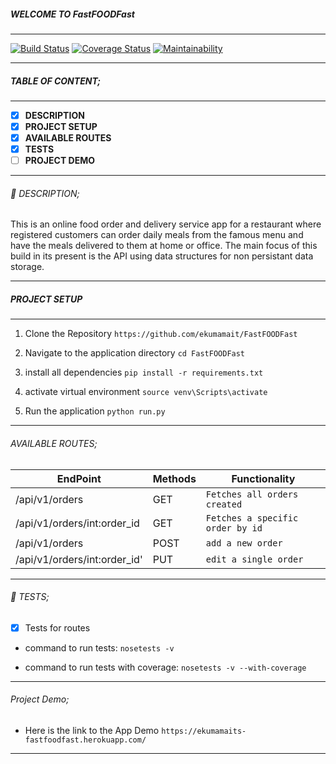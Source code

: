 
##### WELCOME TO FastFOODFast

------------

[![Build Status](https://travis-ci.org/ekumamait/FastFOODFast.svg?branch=api)](https://travis-ci.org/ekumamait/FastFOODFast) [![Coverage Status](https://coveralls.io/repos/github/ekumamait/FastFOODFast/badge.svg?branch=api)](https://coveralls.io/github/ekumamait/FastFOODFast?branch=api) [![Maintainability](https://api.codeclimate.com/v1/badges/91ef436eedd5ec2532e6/maintainability)](https://codeclimate.com/github/ekumamait/FastFOODFast/maintainability) 

------------

##### TABLE OF CONTENT;

------------

- [x] **DESCRIPTION**
- [x] **PROJECT SETUP**
- [x] **AVAILABLE ROUTES**
- [x] **TESTS**
- [ ] **PROJECT DEMO**

------------

###### :page_facing_up: DESCRIPTION;

This is an online food order and delivery service app for a restaurant where registered customers can order daily meals from the famous menu and have the meals delivered to them at home or office. The main focus of this build in its present is the API using data structures for non persistant data storage.

------------

##### PROJECT SETUP

------------

1. Clone the Repository
`https://github.com/ekumamait/FastFOODFast`

2. Navigate to the application directory
`cd FastFOODFast`

3. install all dependencies
`pip install -r requirements.txt`

4. activate virtual environment
`source venv\Scripts\activate`

5. Run the application
`python run.py`

------------

###### AVAILABLE ROUTES;

|  EndPoint   | Methods | Functionality |
| ------------ |------------| ------------ |
| /api/v1/orders | GET | `Fetches all orders created`  |
| /api/v1/orders/int:order_id | GET | `Fetches a specific order by id` |
| /api/v1/orders | POST | `add a new order`  |
| /api/v1/orders/int:order_id'| PUT | `edit a single order` |

------------

###### :microscope: TESTS;

- [x] Tests for routes 

- command to run tests:
    ` nosetests -v `

- command to run tests with coverage:
    ` nosetests -v --with-coverage `    
------------

###### Project Demo;

- Here is the link to the App Demo 
`https://ekumamaits-fastfoodfast.herokuapp.com/`

------------

